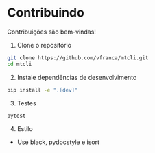 # Contribuindo
  
  Contribuições são bem-vindas!
  
  1. Clone o repositório
  
  ```bash
git clone https://github.com/vfranca/mtcli.git
cd mtcli
```
  
  2. Instale dependências de desenvolvimento
  
  ```bash
pip install -e ".[dev]"
```
  
  3. Testes
  
  ```bash
pytest
```
  
  4. Estilo
  
  - Use black, pydocstyle e isort
